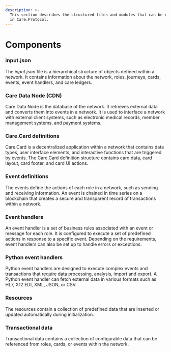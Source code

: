 ```yaml
---
description: >-
  This section describes the structured files and modules that can be configured
  in Care.Protocol.
---
```


# Components

### input.json

The _input.json_ file is a hierarchical structure of objects defined within a network. It contains information about the network, roles, journeys, cards, events, event handlers, and care ledgers.

### Care Data Node (CDN)

Care Data Node is the database of the network. It retrieves external data and converts them into events in a network. It is used to interface a network with external client systems, such as electronic medical records, member management systems, and payment systems.

### Care.Card definitions

Care.Card is a decentralized application within a network that contains data types, user interface elements, and interactive functions that are triggered by events. The Care.Card definition structure contains card data, card layout, card footer, and card UI actions.

### Event definitions

The events define the actions of each role in a network, such as sending and receiving information. An event is chained in time series on a blockchain that creates a secure and transparent record of transactions within a network.

### Event handlers

An event handler is a set of business rules associated with an event or message for each role. It is configured to execute a set of predefined actions in response to a specific event. Depending on the requirements, event handlers can also be set up to handle errors or exceptions.

### Python event handlers

Python event handlers are designed to execute complex events and transactions that require data processing, analysis, import and export. A Python event handler can fetch external data in various formats such as HL7, X12 EDI, XML, JSON, or CSV.

### Resources

The resources contain a collection of predefined data that are inserted or updated automatically during initialization.&#x20;

### Transactional data

Transactional data contains a collection of configurable data that can be referenced from roles, cards, or events within the network.
